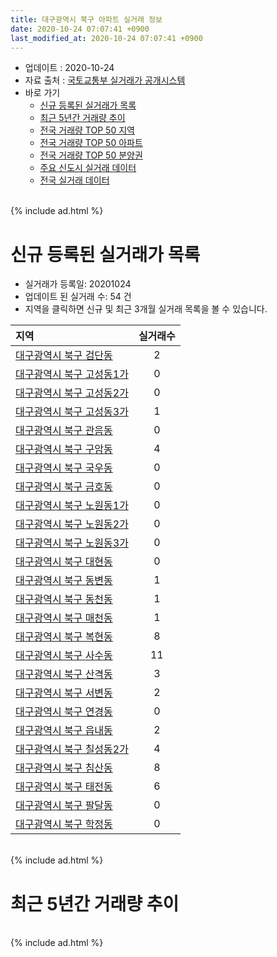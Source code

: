 ```yaml
---
title: 대구광역시 북구 아파트 실거래 정보
date: 2020-10-24 07:07:41 +0900
last_modified_at: 2020-10-24 07:07:41 +0900
---
```


* 업데이트 : 2020-10-24
* 자료 출처 : [국토교통부 실거래가 공개시스템](http://rt.molit.go.kr)
* 바로 가기
    * [신규 등록된 실거래가 목록](#신규-등록된-실거래가-목록)
    * [최근 5년간 거래량 추이](#최근-5년간-거래량-추이)
    * [전국 거래량 TOP 50 지역](https://inasie.github.io/apt-trade-info/최근-3개월-전국에서-가장-거래가-많이-발생한-지역)
    * [전국 거래량 TOP 50 아파트](https://inasie.github.io/apt-trade-info/최근-3개월-전국에서-가장-거래가-많이-발생한-아파트)
    * [전국 거래량 TOP 50 분양권](https://inasie.github.io/apt-trade-info/최근-3개월-전국에서-가장-거래가-많이-발생한-분양권)
    * [주요 신도시 실거래 데이터](https://inasie.github.io/apt-trade-info/주요-신도시)
    * [전국 실거래 데이터](https://inasie.github.io/apt-trade-info/전국)

<br>
{% include ad.html %}
<br>

# 신규 등록된 실거래가 목록
* 실거래가 등록일: 20201024
* 업데이트 된 실거래 수: 54 건
* 지역을 클릭하면 신규 및 최근 3개월 실거래 목록을 볼 수 있습니다.


|지역|실거래수|
|:---|:---:|
|[대구광역시 북구 검단동](https://inasie.github.io/apt-trade-info/대구광역시-북구-검단동)|2|
|[대구광역시 북구 고성동1가](https://inasie.github.io/apt-trade-info/대구광역시-북구-고성동1가)|0|
|[대구광역시 북구 고성동2가](https://inasie.github.io/apt-trade-info/대구광역시-북구-고성동2가)|0|
|[대구광역시 북구 고성동3가](https://inasie.github.io/apt-trade-info/대구광역시-북구-고성동3가)|1|
|[대구광역시 북구 관음동](https://inasie.github.io/apt-trade-info/대구광역시-북구-관음동)|0|
|[대구광역시 북구 구암동](https://inasie.github.io/apt-trade-info/대구광역시-북구-구암동)|4|
|[대구광역시 북구 국우동](https://inasie.github.io/apt-trade-info/대구광역시-북구-국우동)|0|
|[대구광역시 북구 금호동](https://inasie.github.io/apt-trade-info/대구광역시-북구-금호동)|0|
|[대구광역시 북구 노원동1가](https://inasie.github.io/apt-trade-info/대구광역시-북구-노원동1가)|0|
|[대구광역시 북구 노원동2가](https://inasie.github.io/apt-trade-info/대구광역시-북구-노원동2가)|0|
|[대구광역시 북구 노원동3가](https://inasie.github.io/apt-trade-info/대구광역시-북구-노원동3가)|0|
|[대구광역시 북구 대현동](https://inasie.github.io/apt-trade-info/대구광역시-북구-대현동)|0|
|[대구광역시 북구 동변동](https://inasie.github.io/apt-trade-info/대구광역시-북구-동변동)|1|
|[대구광역시 북구 동천동](https://inasie.github.io/apt-trade-info/대구광역시-북구-동천동)|1|
|[대구광역시 북구 매천동](https://inasie.github.io/apt-trade-info/대구광역시-북구-매천동)|1|
|[대구광역시 북구 복현동](https://inasie.github.io/apt-trade-info/대구광역시-북구-복현동)|8|
|[대구광역시 북구 사수동](https://inasie.github.io/apt-trade-info/대구광역시-북구-사수동)|11|
|[대구광역시 북구 산격동](https://inasie.github.io/apt-trade-info/대구광역시-북구-산격동)|3|
|[대구광역시 북구 서변동](https://inasie.github.io/apt-trade-info/대구광역시-북구-서변동)|2|
|[대구광역시 북구 연경동](https://inasie.github.io/apt-trade-info/대구광역시-북구-연경동)|0|
|[대구광역시 북구 읍내동](https://inasie.github.io/apt-trade-info/대구광역시-북구-읍내동)|2|
|[대구광역시 북구 칠성동2가](https://inasie.github.io/apt-trade-info/대구광역시-북구-칠성동2가)|4|
|[대구광역시 북구 침산동](https://inasie.github.io/apt-trade-info/대구광역시-북구-침산동)|8|
|[대구광역시 북구 태전동](https://inasie.github.io/apt-trade-info/대구광역시-북구-태전동)|6|
|[대구광역시 북구 팔달동](https://inasie.github.io/apt-trade-info/대구광역시-북구-팔달동)|0|
|[대구광역시 북구 학정동](https://inasie.github.io/apt-trade-info/대구광역시-북구-학정동)|0|


<br>
{% include ad.html %}
<br>

# 최근 5년간 거래량 추이


<div style="width:100%;">
    <canvas id="deal_progress" height="200"></canvas>
</div>

<script>
new Chart(document.getElementById("deal_progress"), {
    type: 'line',
    data: {
        labels: ['201510','201511','201512','201601','201602','201603','201604','201605','201606','201607','201608','201609','201610','201611','201612','201701','201702','201703','201704','201705','201706','201707','201708','201709','201710','201711','201712','201801','201802','201803','201804','201805','201806','201807','201808','201809','201810','201811','201812','201901','201902','201903','201904','201905','201906','201907','201908','201909','201910','201911','201912','202001','202002','202003','202004','202005','202006','202007','202008','202009','202010'],
        datasets: [{
            label: '매매',
            pointRadius: 1,
            data: [500, 302, 163, 179, 188, 262, 288, 271, 310, 289, 319, 344, 515, 383, 313, 244, 400, 404, 381, 456, 601, 697, 697, 584, 518, 533, 510, 661, 550, 837, 577, 562, 527, 429, 609, 652, 690, 425, 362, 414, 395, 508, 516, 565, 545, 579, 574, 517, 701, 727, 678, 699, 816, 412, 530, 795, 974, 907, 740, 785, 240],
            borderColor: "rgba(255, 201, 14, 1)",
            backgroundColor: "rgba(255, 201, 14, 0.5)",
            fill: false,
            lineTension: 0
        },{
            label: '전월세',
            pointRadius: 1,
            data: [344, 255, 292, 351, 429, 393, 328, 365, 359, 315, 331, 300, 311, 314, 442, 330, 337, 307, 257, 283, 339, 368, 433, 475, 356, 388, 372, 435, 367, 393, 328, 314, 363, 257, 367, 355, 337, 288, 364, 303, 340, 318, 270, 399, 393, 364, 371, 364, 444, 430, 342, 299, 343, 267, 345, 425, 570, 396, 358, 203, 148],
            borderColor: "rgba(0, 141, 185, 1)",
            backgroundColor: "rgba(0, 141, 185, 0.5)",
            fill: false,
            lineTension: 0
        }
        ]
    },
    options: {
        responsive: true,
        title: {
            display: false
        },
        tooltips: {
            mode: 'index',
            intersect: false
        },
        hover: {
            mode: 'nearest',
            intersect: true
        },
        scales: {
            xAxes: [{
                display: true,
                scaleLabel: {
                    display: true,
                    labelString: '년/월'
                }
            }],
            yAxes: [{
                display: true,
                ticks: {
                    suggestedMin: 0,
                },
                scaleLabel: {
                    display: true,
                    labelString: '실거래 수'
                }
            }]
        }
    }
});

</script>


<br>
{% include ad.html %}
<br>

